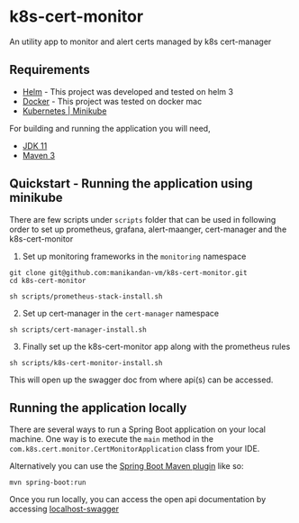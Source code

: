 # k8s-cert-monitor
An utility app to monitor and alert certs managed by k8s cert-manager 

## Requirements

 * [Helm](https://helm.sh/) - This project was developed and tested on helm 3
 * [Docker](https://www.docker.com/products/docker-desktop) - This project was tested on docker mac
 * [Kubernetes | Minikube](https://minikube.sigs.k8s.io/docs/start/)

For building and running the application you will need, 
  - [JDK 11](https://openjdk.java.net/projects/jdk/11/)
  - [Maven 3](https://maven.apache.org)

## Quickstart - Running the application using minikube
There are few scripts under `scripts` folder that can be used in following order to set up prometheus, grafana, alert-maanger, cert-manager and the k8s-cert-monitor

1. Set up monitoring frameworks in the `monitoring` namespace
```shell
git clone git@github.com:manikandan-vm/k8s-cert-monitor.git
cd k8s-cert-monitor

sh scripts/prometheus-stack-install.sh
```
2. Set up cert-manager in the `cert-manager` namespace
```shell
sh scripts/cert-manager-install.sh
```
3. Finally set up the k8s-cert-monitor app along with the prometheus rules
```shell
sh scripts/k8s-cert-monitor-install.sh
```
This will open up the swagger doc from where api(s) can be accessed. 

## Running the application locally

There are several ways to run a Spring Boot application on your local machine. One way is to execute the `main` method in the `com.k8s.cert.monitor.CertMonitorApplication` class from your IDE.

Alternatively you can use the [Spring Boot Maven plugin](https://docs.spring.io/spring-boot/docs/current/reference/html/build-tool-plugins-maven-plugin.html) like so:

```shell
mvn spring-boot:run
```
Once you run locally, you can access the open api documentation by accessing [localhost-swagger](http://localhost:8080/swagger-ui/index.html)


